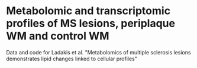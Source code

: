 # Metabolomic and transcriptomic profiles of MS lesions, periplaque WM and control WM
Data and code for Ladakis et al. "Metabolomics of multiple sclerosis lesions demonstrates lipid changes linked to cellular profiles"

